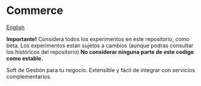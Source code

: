 # Commerce

[English](README.md)

**Importante!** Considera todos los experimentos en este repositorio, como beta. Los experimentos estan sujetos a cambios (aunque podras consultar los históricos del repositorio) **No considerar ninguna parte de este codigo como estable.**

Soft de Gestión para tu negocio. Extensible y fácil de integrar con servicios complementarios.